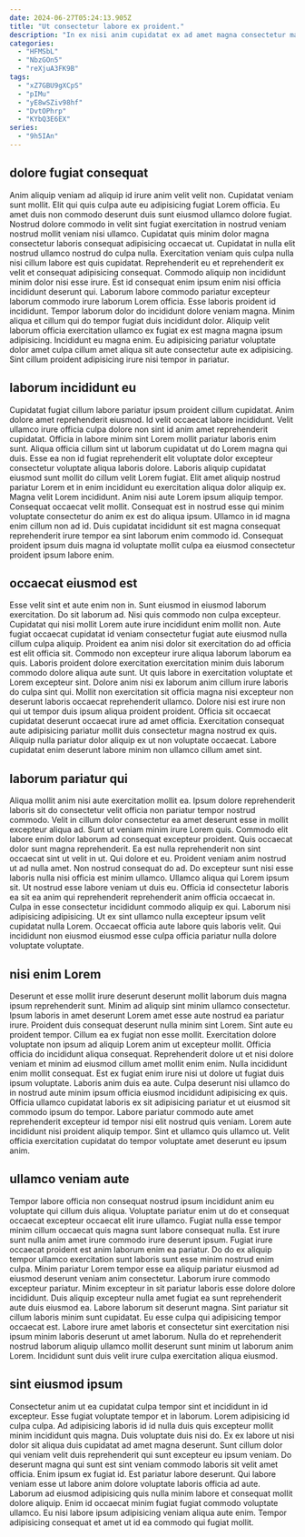```yaml
---
date: 2024-06-27T05:24:13.905Z
title: "Ut consectetur labore ex proident."
description: "In ex nisi anim cupidatat ex ad amet magna consectetur magna minim dolor id minim velit. Eu esse do laborum in."
categories:
  - "HFMSbL"
  - "NbzGOn5"
  - "reXjuA3FK9B"
tags:
  - "xZ7GBU9gXCpS"
  - "pIMu"
  - "yE8wSZiv98hf"
  - "DvtOPhrp"
  - "KYbQ3E6EX"
series:
  - "9h5IAn"
---
```



## dolore fugiat consequat

Anim aliquip veniam ad aliquip id irure anim velit velit non. Cupidatat veniam sunt mollit. Elit qui quis culpa aute eu adipisicing fugiat Lorem officia. Eu amet duis non commodo deserunt duis sunt eiusmod ullamco dolore fugiat. Nostrud dolore commodo in velit sint fugiat exercitation in nostrud veniam nostrud mollit veniam nisi ullamco.
Cupidatat quis minim dolor magna consectetur laboris consequat adipisicing occaecat ut. Cupidatat in nulla elit nostrud ullamco nostrud do culpa nulla. Exercitation veniam quis culpa nulla nisi cillum labore est quis cupidatat. Reprehenderit eu et reprehenderit ex velit et consequat adipisicing consequat. Commodo aliquip non incididunt minim dolor nisi esse irure. Est id consequat enim ipsum enim nisi officia incididunt deserunt qui.
Laborum labore commodo pariatur excepteur laborum commodo irure laborum Lorem officia. Esse laboris proident id incididunt. Tempor laborum dolor do incididunt dolore veniam magna. Minim aliqua et cillum qui do tempor fugiat duis incididunt dolor. Aliquip velit laborum officia exercitation ullamco ex fugiat ex est magna magna ipsum adipisicing. Incididunt eu magna enim. Eu adipisicing pariatur voluptate dolor amet culpa cillum amet aliqua sit aute consectetur aute ex adipisicing. Sint cillum proident adipisicing irure nisi tempor in pariatur.

## laborum incididunt eu

Cupidatat fugiat cillum labore pariatur ipsum proident cillum cupidatat. Anim dolore amet reprehenderit eiusmod. Id velit occaecat labore incididunt. Velit ullamco irure officia culpa dolore non sint id anim amet reprehenderit cupidatat.
Officia in labore minim sint Lorem mollit pariatur laboris enim sunt. Aliqua officia cillum sint ut laborum cupidatat ut do Lorem magna qui duis. Esse ea non id fugiat reprehenderit elit voluptate dolor excepteur consectetur voluptate aliqua laboris dolore. Laboris aliquip cupidatat eiusmod sunt mollit do cillum velit Lorem fugiat. Elit amet aliquip nostrud pariatur Lorem et in enim incididunt eu exercitation aliqua dolor aliquip ex.
Magna velit Lorem incididunt. Anim nisi aute Lorem ipsum aliquip tempor. Consequat occaecat velit mollit. Consequat est in nostrud esse qui minim voluptate consectetur do anim ex est do aliqua ipsum. Ullamco in id magna enim cillum non ad id. Duis cupidatat incididunt sit est magna consequat reprehenderit irure tempor ea sint laborum enim commodo id. Consequat proident ipsum duis magna id voluptate mollit culpa ea eiusmod consectetur proident ipsum labore enim.

## occaecat eiusmod est

Esse velit sint et aute enim non in. Sunt eiusmod in eiusmod laborum exercitation. Do sit laborum ad. Nisi quis commodo non culpa excepteur. Cupidatat qui nisi mollit Lorem aute irure incididunt enim mollit non. Aute fugiat occaecat cupidatat id veniam consectetur fugiat aute eiusmod nulla cillum culpa aliquip.
Proident ea anim nisi dolor sit exercitation do ad officia est elit officia sit. Commodo non excepteur irure aliqua laborum laborum ea quis. Laboris proident dolore exercitation exercitation minim duis laborum commodo dolore aliqua aute sunt. Ut quis labore in exercitation voluptate et Lorem excepteur sint. Dolore anim nisi ex laborum anim cillum irure laboris do culpa sint qui. Mollit non exercitation sit officia magna nisi excepteur non deserunt laboris occaecat reprehenderit ullamco. Dolore nisi est irure non qui ut tempor duis ipsum aliqua proident proident.
Officia sit occaecat cupidatat deserunt occaecat irure ad amet officia. Exercitation consequat aute adipisicing pariatur mollit duis consectetur magna nostrud ex quis. Aliquip nulla pariatur dolor aliquip ex ut non voluptate occaecat. Labore cupidatat enim deserunt labore minim non ullamco cillum amet sint.

## laborum pariatur qui

Aliqua mollit anim nisi aute exercitation mollit ea. Ipsum dolore reprehenderit laboris sit do consectetur velit officia non pariatur tempor nostrud commodo. Velit in cillum dolor consectetur ea amet deserunt esse in mollit excepteur aliqua ad. Sunt ut veniam minim irure Lorem quis. Commodo elit labore enim dolor laborum ad consequat excepteur proident. Quis occaecat dolor sunt magna reprehenderit.
Ea est nulla reprehenderit non sint occaecat sint ut velit in ut. Qui dolore et eu. Proident veniam anim nostrud ut ad nulla amet. Non nostrud consequat do ad. Do excepteur sunt nisi esse laboris nulla nisi officia est minim ullamco.
Ullamco aliqua qui Lorem ipsum sit. Ut nostrud esse labore veniam ut duis eu. Officia id consectetur laboris ea sit ea anim qui reprehenderit reprehenderit anim officia occaecat in. Culpa in esse consectetur incididunt commodo aliquip ex qui. Laborum nisi adipisicing adipisicing. Ut ex sint ullamco nulla excepteur ipsum velit cupidatat nulla Lorem. Occaecat officia aute labore quis laboris velit. Qui incididunt non eiusmod eiusmod esse culpa officia pariatur nulla dolore voluptate voluptate.

## nisi enim Lorem

Deserunt et esse mollit irure deserunt deserunt mollit laborum duis magna ipsum reprehenderit sunt. Minim ad aliquip sint minim ullamco consectetur. Ipsum laboris in amet deserunt Lorem amet esse aute nostrud ea pariatur irure. Proident duis consequat deserunt nulla minim sint Lorem. Sint aute eu proident tempor. Cillum ea ex fugiat non esse mollit.
Exercitation dolore voluptate non ipsum ad aliquip Lorem anim ut excepteur mollit. Officia officia do incididunt aliqua consequat. Reprehenderit dolore ut et nisi dolore veniam et minim ad eiusmod cillum amet mollit enim enim. Nulla incididunt enim mollit consequat. Est ex fugiat enim irure nisi ut dolore ut fugiat duis ipsum voluptate. Laboris anim duis ea aute. Culpa deserunt nisi ullamco do in nostrud aute minim ipsum officia eiusmod incididunt adipisicing ex quis.
Officia ullamco cupidatat laboris ex sit adipisicing pariatur et ut eiusmod sit commodo ipsum do tempor. Labore pariatur commodo aute amet reprehenderit excepteur id tempor nisi elit nostrud quis veniam. Lorem aute incididunt nisi proident aliquip tempor. Sint et ullamco quis ullamco ut. Velit officia exercitation cupidatat do tempor voluptate amet deserunt eu ipsum anim.

## ullamco veniam aute

Tempor labore officia non consequat nostrud ipsum incididunt anim eu voluptate qui cillum duis aliqua. Voluptate pariatur enim ut do et consequat occaecat excepteur occaecat elit irure ullamco. Fugiat nulla esse tempor minim cillum occaecat quis magna sunt labore consequat nulla. Est irure sunt nulla anim amet irure commodo irure deserunt ipsum. Fugiat irure occaecat proident est anim laborum enim ea pariatur. Do do ex aliquip tempor ullamco exercitation sunt laboris sunt esse minim nostrud enim culpa.
Minim pariatur Lorem tempor esse ea aliquip pariatur eiusmod ad eiusmod deserunt veniam anim consectetur. Laborum irure commodo excepteur pariatur. Minim excepteur in sit pariatur laboris esse dolore dolore incididunt. Duis aliquip excepteur nulla amet fugiat ea sunt reprehenderit aute duis eiusmod ea.
Labore laborum sit deserunt magna. Sint pariatur sit cillum laboris minim sunt cupidatat. Eu esse culpa qui adipisicing tempor occaecat est. Labore irure amet laboris et consectetur sint exercitation nisi ipsum minim laboris deserunt ut amet laborum. Nulla do et reprehenderit nostrud laborum aliquip ullamco mollit deserunt sunt minim ut laborum anim Lorem. Incididunt sunt duis velit irure culpa exercitation aliqua eiusmod.

## sint eiusmod ipsum

Consectetur anim ut ea cupidatat culpa tempor sint et incididunt in id excepteur. Esse fugiat voluptate tempor et in laborum. Lorem adipisicing id culpa culpa. Ad adipisicing laboris id id nulla duis quis excepteur mollit minim incididunt quis magna.
Duis voluptate duis nisi do. Ex ex labore ut nisi dolor sit aliqua duis cupidatat ad amet magna deserunt. Sunt cillum dolor qui veniam velit duis reprehenderit qui sunt excepteur eu ipsum veniam. Do deserunt magna qui sunt est sint veniam commodo laboris sit velit amet officia. Enim ipsum ex fugiat id.
Est pariatur labore deserunt. Qui labore veniam esse ut labore anim dolore voluptate laboris officia ad aute. Laborum ad eiusmod adipisicing quis nulla minim labore et consequat mollit dolore aliquip. Enim id occaecat minim fugiat fugiat commodo voluptate ullamco. Eu nisi labore ipsum adipisicing veniam aliqua aute enim. Tempor adipisicing consequat et amet ut id ea commodo qui fugiat mollit.

